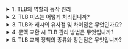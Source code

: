 <details>
<summary>1. TLB의 역할과 동작 원리</summary>
TLB(Translation Lookaside Buffer)는 주소 변환을 가속화하기 위해 자주 참조되는 가상 주소와 물리 주소의 매핑 정보를 저장하는 캐시입니다.  
주소 변환 과정에서 CPU는 먼저 TLB를 검색하여 변환 정보를 찾습니다. TLB에 변환 정보가 있다면(TLB 히트) 빠르게 물리 주소를 반환하고, 없으면(TLB 미스) 페이지 테이블을 참조하여 변환 정보를 가져온 후 TLB를 갱신합니다.
</details>

<details>
<summary>2. TLB 미스는 어떻게 처리됩니까?</summary>
TLB 미스 시 하드웨어 또는 소프트웨어가 페이지 테이블을 참조합니다.  
- **하드웨어 기반:** CPU가 페이지 테이블에서 변환 정보를 가져와 TLB를 갱신합니다.  
- **소프트웨어 기반:** 운영체제가 예외 처리를 통해 페이지 테이블을 검색하고, 변환 정보를 TLB에 갱신합니다. 이후 명령어를 재실행합니다.
</details>

<details>
<summary>3. TLB와 캐시의 유사점 및 차이점은 무엇인가요?</summary>
**유사점:**  
- 둘 다 데이터를 빠르게 접근하기 위해 설계된 캐시입니다.  
- 지역성(locality)을 활용하여 성능을 향상시킵니다.  

**차이점:**  
- TLB는 주소 변환 정보(가상 주소 ↔ 물리 주소)를 저장하며, 일반 캐시는 데이터 또는 명령어를 저장합니다.  
- TLB는 주소 변환 시 필수적인 역할을 하며, 캐시는 메모리 접근 속도를 줄이는 데 초점이 맞춰져 있습니다.
</details>

<details>
<summary>4. 문맥 교환 시 TLB 관리 방법은 무엇입니까?</summary>
문맥 교환 시 이전 프로세스의 변환 정보가 남아 있으면 문제가 발생할 수 있습니다. 이를 방지하기 위해:  
- TLB를 초기화하여 모든 항목의 유효 비트를 비활성화합니다.  
- ASID(Address Space Identifier)를 활용해 프로세스별 변환 정보를 구분합니다. 이는 TLB를 비우지 않고도 프로세스 간의 충돌을 방지합니다.
</details>

<details>
<summary>5. TLB 교체 정책의 종류와 장단점은 무엇입니까?</summary>
**1. LRU(Least Recently Used):**  
- **장점:** 지역성을 최대한 활용하여 성능을 높임.  
- **단점:** 구현이 복잡하며, 특정 반복문에서 최악의 성능을 보일 수 있음.  

**2. 랜덤(Random):**  
- **장점:** 구현이 간단하고 예외 상황에서도 안정적.  
- **단점:** 성능 최적화 측면에서 효율성이 떨어질 수 있음.  

**목표:** 미스율을 줄이고 성능을 최적화하는 정책을 상황에 맞게 선택해야 합니다.
</details>
